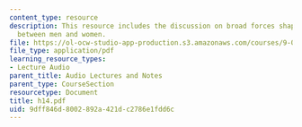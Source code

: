 ```yaml
---
content_type: resource
description: This resource includes the discussion on broad forces shaping the relationship
  between men and women.
file: https://ol-ocw-studio-app-production.s3.amazonaws.com/courses/9-00-introduction-to-psychology-fall-2004/9dff846d8002892a421dc2786e1fdd6c_h14.pdf
file_type: application/pdf
learning_resource_types:
- Lecture Audio
parent_title: Audio Lectures and Notes
parent_type: CourseSection
resourcetype: Document
title: h14.pdf
uid: 9dff846d-8002-892a-421d-c2786e1fdd6c
---
```

